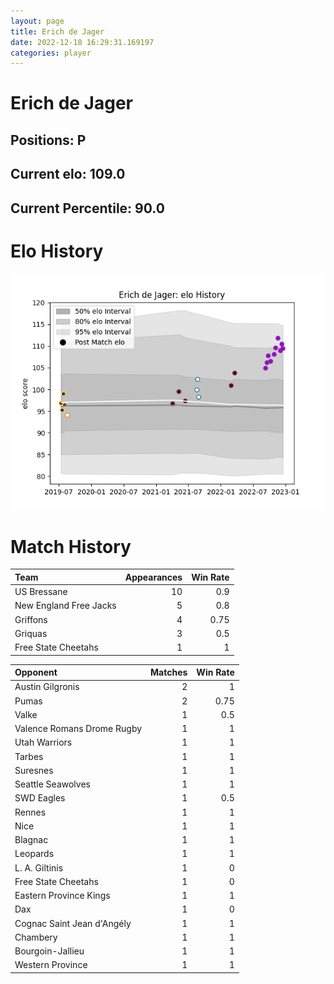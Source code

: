 ```yaml
---  
layout: page  
title: Erich de Jager  
date: 2022-12-18 16:29:31.169197  
categories: player  
---
```

# Erich de Jager

## Positions: P

## Current elo: 109.0

## Current Percentile: 90.0

# Elo History


![elo history](history_ErichdeJager.png)
# Match History


| Team                   |   Appearances |   Win Rate |
|:-----------------------|--------------:|-----------:|
| US Bressane            |            10 |       0.9  |
| New England Free Jacks |             5 |       0.8  |
| Griffons               |             4 |       0.75 |
| Griquas                |             3 |       0.5  |
| Free State Cheetahs    |             1 |       1    |

| Opponent                   |   Matches |   Win Rate |
|:---------------------------|----------:|-----------:|
| Austin Gilgronis           |         2 |       1    |
| Pumas                      |         2 |       0.75 |
| Valke                      |         1 |       0.5  |
| Valence Romans Drome Rugby |         1 |       1    |
| Utah Warriors              |         1 |       1    |
| Tarbes                     |         1 |       1    |
| Suresnes                   |         1 |       1    |
| Seattle Seawolves          |         1 |       1    |
| SWD Eagles                 |         1 |       0.5  |
| Rennes                     |         1 |       1    |
| Nice                       |         1 |       1    |
| Blagnac                    |         1 |       1    |
| Leopards                   |         1 |       1    |
| L. A. Giltinis             |         1 |       0    |
| Free State Cheetahs        |         1 |       0    |
| Eastern Province Kings     |         1 |       1    |
| Dax                        |         1 |       0    |
| Cognac Saint Jean d'Angély |         1 |       1    |
| Chambery                   |         1 |       1    |
| Bourgoin-Jallieu           |         1 |       1    |
| Western Province           |         1 |       1    |